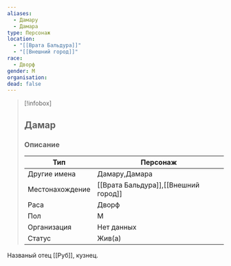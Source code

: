 ```yaml
---
aliases:
  - Дамару
  - Дамара
type: Персонаж
location:
  - "[[Врата Бальдура]]"
  - "[[Внешний город]]"
race:
  - Дворф
gender: М
organisation: 
dead: false
---
```


> [!infobox]
> 
> ## Дамар
> 
> ### Описание
> 
> | Тип | Персонаж |
> | --- | --- |
> | Другие имена| Дамару,Дамара |
> | Местонахождение | [[Врата Бальдура]],[[Внешний город]] |
> | Раса | Дворф |
> | Пол | М |
> | Организация | Нет данных |
> | Статус | Жив(а) |

Названый отец [[Руб]], кузнец.